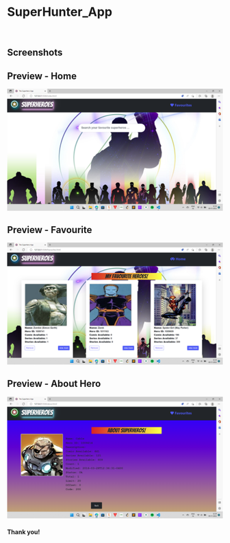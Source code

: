 # SuperHunter_App

<br>

## Screenshots <br>
## Preview - Home <br>
  <img src="/images/home.png" alt="Home Screenshot" srcset=""> <br>
## Preview - Favourite <br>
  <img src="images/favourite.png" alt="Stopwatch Screenshot" srcset=""> <br>
## Preview - About Hero <br>
  <img src="images/about.png?raw=true" alt="Stopwatch Screenshot" srcset=""> <br>

#### Thank you!


